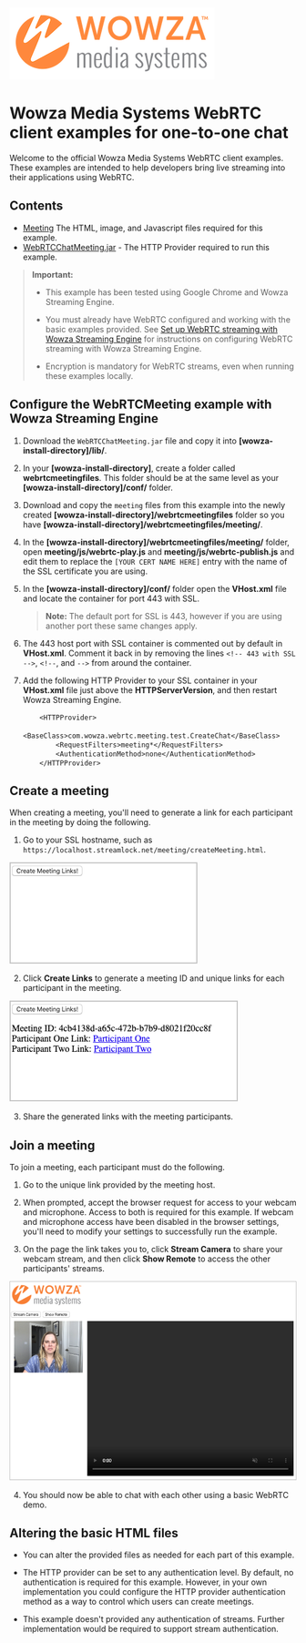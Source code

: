 ![wowza media systems logo](../images/wowza-logo.png)
# Wowza Media Systems WebRTC client examples for one-to-one chat

Welcome to the official Wowza Media Systems WebRTC client examples. These examples are intended to help developers bring live streaming into their applications using WebRTC.

## Contents

- [Meeting](meeting/) The HTML, image, and Javascript files required for this example.
- [WebRTCChatMeeting.jar](lib/WebRTCChatMeeting.jar) - The HTTP Provider required to run this example.

>	**Important:**
>	* This example has been tested using Google Chrome and Wowza Streaming Engine.
>
>	* You must already have WebRTC configured and working with the basic examples provided. See [Set up WebRTC streaming with Wowza Streaming Engine](https://www.wowza.com/docs/how-to-use-webrtc-with-wowza-streaming-engine) for instructions on configuring WebRTC streaming with Wowza Streaming Engine.
>
>	* Encryption is mandatory for WebRTC streams, even when running these examples locally.

## Configure the WebRTCMeeting example with Wowza Streaming Engine

1. Download the `WebRTCChatMeeting.jar` file and copy it into **[wowza-install-directory]/lib/**.

2. In your **[wowza-install-directory]**, create a folder called **webrtcmeetingfiles**. This folder should be at the same level as your **[wowza-install-directory]/conf/** folder.

3. Download and copy the `meeting` files from this example into the newly created **[wowza-install-directory]/webrtcmeetingfiles** folder so you have **[wowza-install-directory]/webrtcmeetingfiles/meeting/<files>**.

4. In the **[wowza-install-directory]/webrtcmeetingfiles/meeting/** folder, open **meeting/js/webrtc-play.js** and **meeting/js/webrtc-publish.js**  and edit them to replace the `[YOUR CERT NAME HERE]` entry with the name of the SSL certificate you are using.

5. In the **[wowza-install-directory]/conf/** folder open the **VHost.xml** file and locate the <HostPort> container for port 443 with SSL.

	>	**Note:**  The default port for SSL is 443, however if you are using another port these same changes apply. 

6. The 443 host port with SSL container is commented out by default in **VHost.xml**. Comment it back in by removing the lines ```<!-- 443 with SSL -->```, ```<!--```, and ```-->``` from around the **<HostPort>** container.

7. Add the following HTTP Provider to your SSL **<HostPort>** container in your **VHost.xml** file just above the **HTTPServerVersion**, and then restart Wowza Streaming Engine.

	```
		<HTTPProvider>
			<BaseClass>com.wowza.webrtc.meeting.test.CreateChat</BaseClass>
			<RequestFilters>meeting*</RequestFilters>
			<AuthenticationMethod>none</AuthenticationMethod>
		</HTTPProvider>
	```

## Create a meeting

When creating a meeting, you'll need to generate a link for each participant in the meeting by doing the following. 

1. Go to your SSL hostname, such as `https://localhost.streamlock.net/meeting/createMeeting.html`.

![Single button to Create Links on an otherwise blank webpage.](images/simple_screen.png)

2. Click **Create Links** to generate a meeting ID and unique links for each participant in the meeting.

![Newly created links for both participants.](images/link_creation.png)

3. Share the generated links with the meeting participants.

## Join a meeting

To join a meeting, each participant must do the following.

1. Go to the unique link provided by the meeting host.

2. When prompted, accept the browser request for access to your webcam and microphone. Access to both is required for this example. If webcam and microphone access have been disabled in the browser settings, you'll need to modify your settings to successfully run the example.

3. On the page the link takes you to, click **Stream Camera** to share your webcam stream, and then click **Show Remote** to access the other participants' streams.

![Participant 1 before camera is streamed and remote is shown.](images/participant1.png)

4. You should now be able to chat with each other using a basic WebRTC demo.

## Altering the basic HTML files

- You can alter the provided files as needed for each part of this example.

- The HTTP provider can be set to any authentication level. By default, no authentication is required for this example. However, in your own implementation you could configure the HTTP provider authentication method as a way to control which users can create meetings.

- This example doesn't provided any authentication of streams. Further implementation would be required to support stream authentication.
